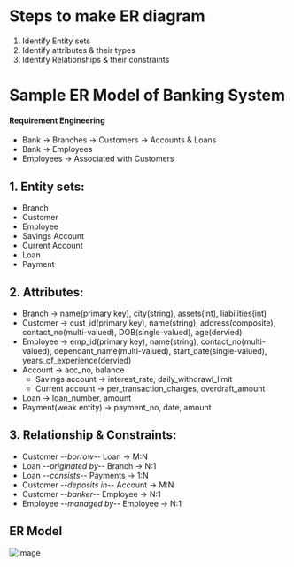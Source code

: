 # Steps to make ER diagram
1. Identify Entity sets
2. Identify attributes & their types
3. Identify Relationships & their constraints

# Sample ER Model of Banking System

#### Requirement Engineering

- Bank -> Branches -> Customers -> Accounts & Loans
- Bank -> Employees
- Employees -> Associated with Customers

## 1. Entity sets:
- Branch
- Customer
- Employee
- Savings Account
- Current Account
- Loan
- Payment

## 2. Attributes:
- Branch -> name(primary key), city(string), assets(int), liabilities(int)
- Customer -> cust_id(primary key), name(string), address(composite), contact_no(multi-valued), DOB(single-valued), age(dervied)
- Employee -> emp_id(primary key), name(string), contact_no(multi-valued), dependant_name(multi-valued), start_date(single-valued), years_of_experience(dervied)
- Account -> acc_no, balance
  - Savings account -> interest_rate, daily_withdrawl_limit
  - Current account -> per_transaction_charges, overdraft_amount
- Loan -> loan_number, amount
- Payment(weak entity) -> payment_no, date, amount

## 3. Relationship & Constraints:
- Customer -*-borrow-*- Loan -> M:N
- Loan -*-originated by-*- Branch -> N:1
- Loan -*-consists-*- Payments -> 1:N
- Customer -*-deposits in-*- Account -> M:N
- Customer -*-banker-*- Employee -> N:1
- Employee -*-managed by-*- Employee -> N:1

## ER Model
  ![image](https://user-images.githubusercontent.com/117569148/214095828-24235524-b646-4c4d-b783-2fa7465238bf.png)

